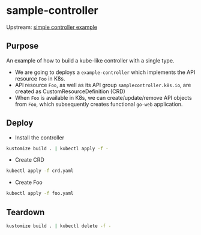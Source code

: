 # sample-controller

Upstream: [simple controller example](https://github.com/kubernetes/sample-controller)

## Purpose

An example of how to build a kube-like controller with a single type.

- We are going to deploys a `example-controller` which implements the API resource `Foo` in K8s.
- API resource `Foo`, as well as its API group `samplecontroller.k8s.io`, are created as CustomResourceDefinition (CRD)
- When `Foo` is available in K8s, we can create/update/remove API objects from `Foo`, which subsequently creates functional `go-web` application.

## Deploy

- Install the controller

```sh
kustomize build . | kubectl apply -f -
```

- Create CRD

```sh
kubectl apply -f crd.yaml
```

- Create Foo

```sh
kubectl apply -f foo.yaml
```

## Teardown

```sh
kustomize build . | kubectl delete -f -
```
